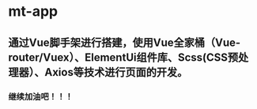 # mt-app 

## 通过Vue脚手架进行搭建，使用Vue全家桶（Vue-router/Vuex）、ElementUi组件库、Scss(CSS预处理器）、Axios等技术进行页面的开发。

### 继续加油吧！！！

